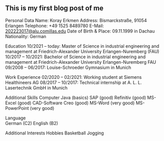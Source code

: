 ## This is my first blog post of me
	

Personal Data
Name:	Koray Erkmen
Address:	Bismarckstraße, 91054 Erlangen
Telephone:	+49 1525 8489780
E-Mail:	202223017@alu.comillas.edu
Date of Birth & Place: 09.11.1999 in Dachau
Nationality:	German

Education 
10/2021 – today:	Master of Science in industrial engineering and management at Friedrich-Alexander University Erlangen-Nuremberg (FAU)
10/2017 – 10/2021:	Bachelor of Science in industrial engineering and management at Friedrich-Alexander University Erlangen-Nuremberg FAU 
09/2008 – 06/2017:	Louise-Schroeder Gymnasium in Munich

Work Experience
02/2020 – 02/2021:	Working student at Siemens Healthineers AG
08/2017 – 10/2017:	Technical internship at A. L. L. Lasertechnik GmbH in Munich

Additional Skills
Computer	Java (basics)
SAP (good)
Refinitiv (good) 
MS-Excel (good)
CAD-Software Creo (good)
MS-Word (very good)
MS-PowerPoint (very good)

Language	
German (C2)
English (B2)

Additional Interests
Hobbies	Basketball
Jogging

